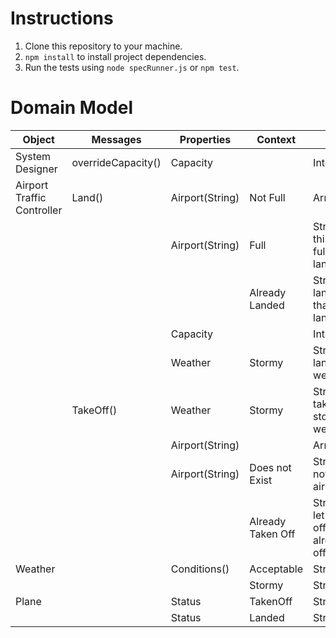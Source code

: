 # Instructions
1. Clone this repository to your machine.
2. ``npm install`` to install project dependencies.
3. Run the tests using ``node specRunner.js`` or ``npm test``.

# Domain Model
| Object | Messages | Properties | Context | Output |
|---------------------------|----------|-------------------|------------------|-------------------------|
| System Designer | overrideCapacity() | Capacity | | Integer |
| Airport Traffic Controller| Land() | Airport(String) | Not Full | Array |
| | | Airport(String) | Full |String@'Sorry this airport is full you can't land here' |
| | | | Already Landed | String@'Can't land a plane that's already landed' |
| | | Capacity | | Integer |
| | | Weather | Stormy | String@'Cannot land in stormy weather' |
| | TakeOff()| Weather | Stormy | String@'Cannot take off in stormy weather' |
| | | Airport(String) | | Array |
| | | Airport(String) | Does not Exist | String@'Plane not at this airport' |
| | | | Already Taken Off | String@'Can't let a plane take off that's already taken off'|
| Weather | | Conditions()| Acceptable | String |
| | | | Stormy | String |
| Plane | | Status | TakenOff | String |
| | | Status | Landed | String |